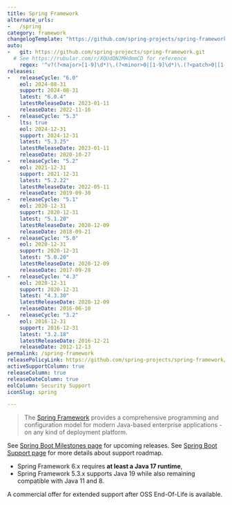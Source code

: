 ```yaml
---
title: Spring Framework
alternate_urls:
-   /spring
category: framework
changelogTemplate: "https://github.com/spring-projects/spring-framework/releases/tag/v__LATEST__"
auto:
-   git: https://github.com/spring-projects/spring-framework.git
  # See https://rubular.com/r/XQUdQN2MHdmmCD for reference
    regex: '^v?(?<major>[1-9]\d*)\.(?<minor>0|[1-9]\d*)\.(?<patch>0|[1-9]\d*)(\.RELEASE)?$'
releases:
-   releaseCycle: "6.0"
    eol: 2024-08-31
    support: 2024-08-31
    latest: "6.0.4"
    latestReleaseDate: 2023-01-11
    releaseDate: 2022-11-16
-   releaseCycle: "5.3"
    lts: true
    eol: 2024-12-31
    support: 2024-12-31
    latest: "5.3.25"
    latestReleaseDate: 2023-01-11
    releaseDate: 2020-10-27
-   releaseCycle: "5.2"
    eol: 2021-12-31
    support: 2021-12-31
    latest: "5.2.22"
    latestReleaseDate: 2022-05-11
    releaseDate: 2019-09-30
-   releaseCycle: "5.1"
    eol: 2020-12-31
    support: 2020-12-31
    latest: "5.1.20"
    latestReleaseDate: 2020-12-09
    releaseDate: 2018-09-21
-   releaseCycle: "5.0"
    eol: 2020-12-31
    support: 2020-12-31
    latest: "5.0.20"
    latestReleaseDate: 2020-12-09
    releaseDate: 2017-09-28
-   releaseCycle: "4.3"
    eol: 2020-12-31
    support: 2020-12-31
    latest: "4.3.30"
    latestReleaseDate: 2020-12-09
    releaseDate: 2016-06-10
-   releaseCycle: "3.2"
    eol: 2016-12-31
    support: 2016-12-31
    latest: "3.2.18"
    latestReleaseDate: 2016-12-21
    releaseDate: 2012-12-13
permalink: /spring-framework
releasePolicyLink: https://github.com/spring-projects/spring-framework/wiki/Spring-Framework-Versions
activeSupportColumn: true
releaseColumn: true
releaseDateColumn: true
eolColumn: Security Support
iconSlug: spring

---
```


> The [Spring Framework](https://spring.io/projects/spring-framework) provides a comprehensive programming and
> configuration model for modern Java-based enterprise applications - on any kind of deployment platform.

See [Spring Boot Milestones page](https://github.com/spring-projects/spring-framework/milestones) for upcoming releases.
See [Spring Boot Support page](https://spring.io/projects/spring-framework#support) for more details about support
roadmap.

- Spring Framework 6.x requires **at least a Java 17 runtime**,
- Spring Framework 5.3.x supports Java 19 while also remaining compatible with Java 11 and 8.

A commercial offer for extended support after OSS End-Of-Life is available.
